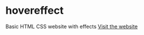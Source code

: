 # hovereffect
Basic HTML CSS website with effects
[Visit the website](https://pratham5368.github.io/hovereffect/)
